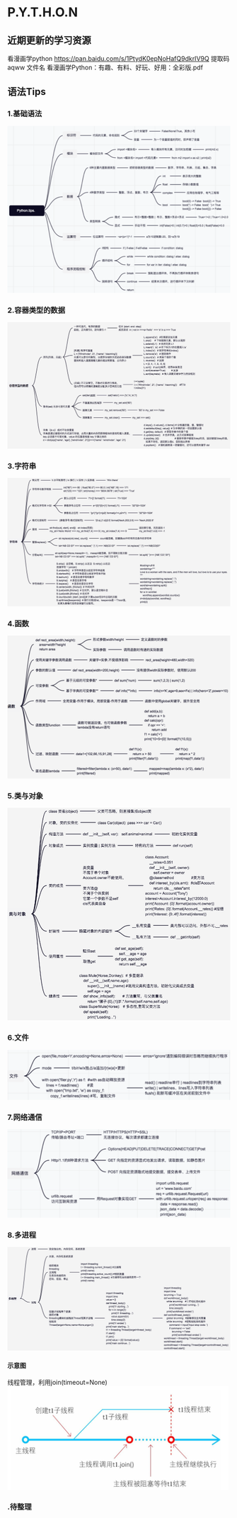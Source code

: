 # P.Y.T.H.O.N

## 近期更新的学习资源
看漫画学python https://pan.baidu.com/s/1PtydK0epNoHafQ9dkrIV9Q 提取码 aqww
文件名 看漫画学Python：有趣、有料、好玩、好用：全彩版.pdf

## 语法Tips
### 1.基础语法
![image](https://github.com/r2010shadow/Cookbook/blob/master/python/img/Python.tips.1.png)


### 2.容器类型的数据
![image](https://github.com/r2010shadow/Cookbook/blob/master/python/img/Python.tips.2.jpg)

### 3.字符串
![image](https://github.com/r2010shadow/Cookbook/blob/master/python/img/Python.tips.3.jpg)

### 4.函数
![image](https://github.com/r2010shadow/Cookbook/blob/master/python/img/Python.tips.4.png)

### 5.类与对象
![image](https://github.com/r2010shadow/Cookbook/blob/master/python/img/Python.tips.5.png)

### 6.文件
![image](https://github.com/r2010shadow/Cookbook/blob/master/python/img/Python.tips.6.png)

### 7.网络通信
![image](https://github.com/r2010shadow/Cookbook/blob/master/python/img/Python.tips.7.png)

### 8.多进程
![image](https://github.com/r2010shadow/Cookbook/blob/master/python/img/Python.tips.8.png)

#### 示意图
线程管理，利用join(timeout=None)
<img src="https://github.com/r2010shadow/Cookbook/blob/master/python/img/Python.tips.frok.png" width=500 alt="线程管理"/>





### .待整理

